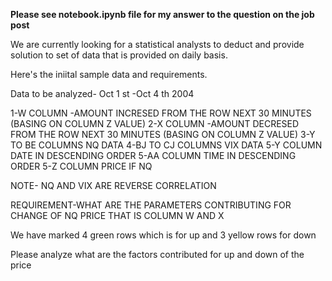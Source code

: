 **Please see notebook.ipynb file for my answer to the question on the job post**

We are currently looking for a statistical analysts to deduct and provide solution to set of data that is provided on daily basis.

Here's the iniital sample data and requirements.

Data to be analyzed- Oct 1 st -Oct 4 th 2004

1-W COLUMN -AMOUNT INCRESED FROM THE ROW NEXT 30 MINUTES (BASING ON COLUMN Z VALUE)
2-X COLUMN -AMOUNT DECRESED FROM THE ROW NEXT 30 MINUTES (BASING ON COLUMN Z VALUE)
3-Y TO BE COLUMNS NQ DATA
4-BJ TO CJ COLUMNS VIX DATA
5-Y COLUMN DATE IN DESCENDING ORDER
5-AA COLUMN TIME IN DESCENDING ORDER
5-Z COLUMN PRICE IF NQ

NOTE- NQ AND VIX ARE REVERSE CORRELATION

REQUIREMENT-WHAT ARE THE PARAMETERS CONTRIBUTING FOR CHANGE OF NQ PRICE THAT IS  COLUMN W AND X

We have marked 4 green rows which is for up and 3 yellow rows for down

Please analyze what are the factors contributed for up and down of the price
